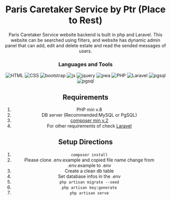 <div align="center">

Paris Caretaker Service by Ptr (Place to Rest)
======
  Paris Caretaker Service website backend is built in php and Laravel. 
  This website can be searched using filters, and website has dynamic admin panel that can add, edit and delete estate and read the sended messages of users. 
### Languages and Tools
![HTML](https://img.shields.io/badge/-HTML-000000?style=for-the-badge&logo=html5)
![CSS](https://img.shields.io/badge/-CSS-000000?style=for-the-badge&logo=css3)
![bootstrap](https://img.shields.io/badge/-Bootstrap-000000?style=for-the-badge&logo=Bootstrap) 
![js](https://img.shields.io/badge/-JavaScript-000000?style=for-the-badge&logo=Javascript)
![jquery](https://img.shields.io/badge/-Jquery-000000?style=for-the-badge&logo=jquery)
![pwa](https://img.shields.io/badge/-pwa-000000?style=for-the-badge&logo=pwa)
![PHP](https://img.shields.io/badge/-PHP-000000?style=for-the-badge&logo=PHP) 
![Laravel](https://img.shields.io/badge/-Laravel-000000?style=for-the-badge&logo=Laravel)
![pgsql](https://img.shields.io/badge/-postgres-000000?style=for-the-badge&logo=postgresql)
![pgsql](https://img.shields.io/badge/-mysql-000000?style=for-the-badge&logo=mysql)


Requirements
------
1. PHP min v.8
2. DB server (Recommended:MySQL or PgSQL)
3. [composer min v.2](https://getcomposer.org/)
4. For other requirements of check  [Laravel](https://laravel.com/)

Setup Directions
------
1. ```composer install```
2. Please clone .env.example and copied file name change from .env.example to .env
3. Create a clean db table
4. Set database infos in the .env
5. ```php artisan migrate --seed```
6. ```php artisan key:generate```
7. ```php artisan serve```


</div>
